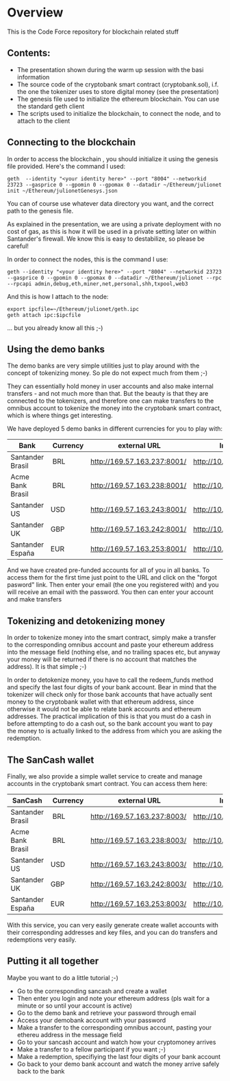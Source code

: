 # Overview
This is the Code Force repository for blockchain related stuff

## Contents:
- The presentation shown during the warm up session with the basi information
- The source code of the cryptobank smart contract (cryptobank.sol), i.f. the one the tokenizer uses to store digital money (see the presentation)
- The genesis file used to initialize the ethereum blockchain. You can use the standard geth client
- The scripts used to initialize the blockchain, to connect the node, and to attach to the client

## Connecting to the blockchain

In order to access the blockchain , you should initialize it using the genesis file provided. Here's the command I used:
```
geth  --identity "<your identity here>" --port "8004" --networkid 23723 --gasprice 0 --gpomin 0 --gpomax 0 --datadir ~/Ethereum/julionet init ~/Ethereum/julionetGenesys.json
```
You can of course use whatever data directory you want, and the correct path to the genesis file.

As explained in the presentation, we are using a private deployment with no cost of gas, as this is how it will be used in a private setting later on within Santander's firewall. We know this is easy to destabilize, so please be careful!

In order to connect the nodes, this is the command I use:
```
geth --identity "<your identity here>" --port "8004" --networkid 23723 --gasprice 0 --gpomin 0 --gpomax 0 --datadir ~/Ethereum/julionet --rpc --rpcapi admin,debug,eth,miner,net,personal,shh,txpool,web3
```

And this is how I attach to the node:
```
export ipcfile=~/Ethereum/julionet/geth.ipc
geth attach ipc:$ipcfile
```
... but you already know all this ;-)

## Using the demo banks

The demo banks are very simple utilities just to play around with the concept of tokenizing money. So ple do not expect much from them ;-)

They can essentially hold money in user accounts and also make internal transfers - and not much more than that. But the beauty is that they are connected to the tokenizers, and therefore one can make transfers to the omnibus account to tokenize the money into the cryptobank smart contract, which is where things get interesting.

We have deployed 5 demo banks in different currencies for you to play with:

| Bank | Currency | external URL | Internal URL | Omnibus account |
|------|----------|--------------|--------------|-----------------|
| Santander Brasil | BRL | http://169.57.163.237:8001/ | http://10.150.230.2:8001/ | BRSANOMNI00000000 |
| Acme Bank Brasil | BRL | http://169.57.163.238:8001/ | http://10.150.230.20:8001/ | BRACMOMNI00000000 |
| Santander US | USD | http://169.57.163.243:8001/ | http://10.150.230.11:8001/ | USSANOMNI00000000 |
| Santander UK | GBP | http://169.57.163.242:8001/ | http://10.150.230.25:8001/ | GBSANOMNI00000000 |
| Santander España | EUR | http://169.57.163.253:8001/ | http://10.150.230.32:8001/ | ESSANOMNI00000000 |

And we have created pre-funded accounts for all of you in all banks. To access them for the first time just point to the URL and click on the "forgot pasword" link. Then enter your email (the one you registered with) and you will receive an email with the password. You then can enter your account and make transfers

## Tokenizing and detokenizing money

In order to tokenize money into the smart contract, simply make a transfer to the corresponding omnibus account and paste your ethereum address into the message field (nothing else, and no trailing spaces etc, but anyway your money will be returned if there is no account that matches the address). It is that simple ;-)

In order to detokenize money, you have to call the redeem_funds method and specify the last four digits of your bank account. Bear in mind that the tokenizer will check only for those bank accounts that have actually sent money to the cryptobank wallet with that ethereum address, since otherwise it would not be able to relate bank accounts and ethereum addresses. The practical implication of this is that you must do a cash in before attempting to do a cash out, so the bank account you want to pay the money to is actually linked to the address from which you are asking the redemption.

## The SanCash wallet

Finally, we also provide a simple wallet service to create and manage accounts in the cryptobank smart contract. You can access them here:

| SanCash          | Currency | external URL | Internal URL |
|------------------|----------|--------------|--------------|
| Santander Brasil | BRL | http://169.57.163.237:8003/ | http://10.150.230.2:8003/ |
| Acme Bank Brasil | BRL | http://169.57.163.238:8003/ | http://10.150.230.20:8003/ |
| Santander US | USD | http://169.57.163.243:8003/ | http://10.150.230.11:8003/ |
| Santander UK | GBP | http://169.57.163.242:8003/ | http://10.150.230.25:8003/ |
| Santander España | EUR | http://169.57.163.253:8003/ | http://10.150.230.32:8003/ |

With this service, you can very easily generate create wallet accounts with their corresponding addresses and key files, and you can do transfers and redemptions very easily.

## Putting it all together

Maybe you want to do a little tutorial ;-)
- Go to the corresponding sancash and create a wallet
- Then enter you login and note your ethereum address (pls wait for a minute or so until your account is active)
- Go to the demo bank and retrieve your password through email
- Access your demobank account with your password
- Make a transfer to the corresponding omnibus account, pasting your ethereu address in the message field
- Go to your sancash account and watch how your cryptomoney arrives
- Make a transfer to a fellow participant if you want ;-)
- Make a redemption, specifiying the last four digits of your bank account
- Go back to your demo bank account and watch the money arrive safely back to the bank
